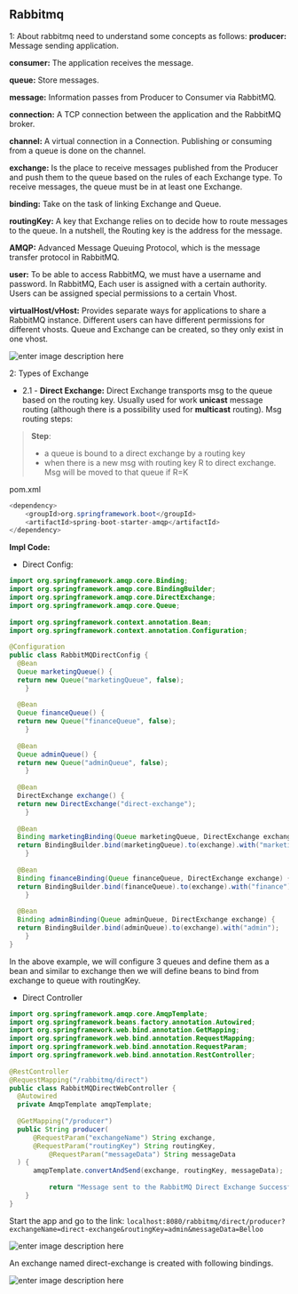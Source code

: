 ## Rabbitmq

1: About rabbitmq need to understand some concepts as follows:
**producer:** Message sending application.

**consumer:** The application receives the message.

**queue:** Store messages.

**message:** Information passes from Producer to Consumer via RabbitMQ.

**connection:** A TCP connection between the application and the RabbitMQ broker.

**channel:** A virtual connection in a Connection. Publishing or consuming from a queue is done on the channel.

**exchange:** Is the place to receive messages published from the Producer and push them to the queue based on the rules of each Exchange type. To receive messages, the queue must be in at least one Exchange.

**binding:** Take on the task of linking Exchange and Queue.

**routingKey:** A key that Exchange relies on to decide how to route messages to the queue. In a nutshell, the Routing key is the address for the message.

**AMQP:** Advanced Message Queuing Protocol, which is the message transfer protocol in RabbitMQ.

**user:** To be able to access RabbitMQ, we must have a username and password. In RabbitMQ, Each user is assigned with a certain authority. Users can be assigned special permissions to a certain Vhost.

**virtualHost/vHost:** Provides separate ways for applications to share a RabbitMQ instance. Different users can have different permissions for different vhosts. Queue and Exchange can be created, so they only exist in one vhost.


![enter image description here](https://images.viblo.asia/a1571d98-cb4e-4f3a-9757-117a492be32c.png)

2: Types of Exchange

- 2.1 - **Direct Exchange:** Direct Exchange transports msg to the queue based on the routing key. Usually used for work **unicast** message routing (although there is a possibility used for **multicast** routing).
Msg routing steps:
>**Step**:
> + a queue is bound to a direct exchange by a routing key
> + when there is a new msg with routing key R to direct exchange. Msg will be moved to that queue if R=K

pom.xml
```java
<dependency>
	<groupId>org.springframework.boot</groupId>
	<artifactId>spring-boot-starter-amqp</artifactId>
</dependency>
```

**Impl Code:**
- Direct Config:
```java
import org.springframework.amqp.core.Binding;  
import org.springframework.amqp.core.BindingBuilder;  
import org.springframework.amqp.core.DirectExchange;  
import org.springframework.amqp.core.Queue;  
  
import org.springframework.context.annotation.Bean;  
import org.springframework.context.annotation.Configuration;  
  
@Configuration  
public class RabbitMQDirectConfig {  
  @Bean  
  Queue marketingQueue() {  
  return new Queue("marketingQueue", false);  
    }  
  
  @Bean  
  Queue financeQueue() {  
  return new Queue("financeQueue", false);  
    }  
  
  @Bean  
  Queue adminQueue() {  
  return new Queue("adminQueue", false);  
    }  
  
  @Bean  
  DirectExchange exchange() {  
  return new DirectExchange("direct-exchange");  
    }  
  
  @Bean  
  Binding marketingBinding(Queue marketingQueue, DirectExchange exchange) {  
  return BindingBuilder.bind(marketingQueue).to(exchange).with("marketing");  
    }  
  
  @Bean  
  Binding financeBinding(Queue financeQueue, DirectExchange exchange) {  
  return BindingBuilder.bind(financeQueue).to(exchange).with("finance");  
    }  
  
  @Bean  
  Binding adminBinding(Queue adminQueue, DirectExchange exchange) {  
  return BindingBuilder.bind(adminQueue).to(exchange).with("admin");  
    }  
}
```
In the above example, we will configure 3 queues and define them as a bean and similar to exchange then we will define beans to bind from exchange to queue with routingKey.

- Direct Controller
```java
import org.springframework.amqp.core.AmqpTemplate;  
import org.springframework.beans.factory.annotation.Autowired;  
import org.springframework.web.bind.annotation.GetMapping;  
import org.springframework.web.bind.annotation.RequestMapping;  
import org.springframework.web.bind.annotation.RequestParam;  
import org.springframework.web.bind.annotation.RestController;  
  
@RestController  
@RequestMapping("/rabbitmq/direct")  
public class RabbitMQDirectWebController {  
  @Autowired  
  private AmqpTemplate amqpTemplate;  
  
  @GetMapping("/producer")  
  public String producer(
	  @RequestParam("exchangeName") String exchange,
	  @RequestParam("routingKey") String routingKey,
      	  @RequestParam("messageData") String messageData  
  ) {
	  amqpTemplate.convertAndSend(exchange, routingKey, messageData);
	  
          return "Message sent to the RabbitMQ Direct Exchange Successfully";  
    }  
}
```
Start the app and go to the link: `localhost:8080/rabbitmq/direct/producer?exchangeName=direct-exchange&routingKey=admin&messageData=Belloo`

![enter image description here](https://www.javainuse.com/3-rabbit-direct-exchange-queues-min.JPG)

An exchange named direct-exchange is created with following bindings.

![enter image description here](https://www.javainuse.com/3-rabbit-direct-exchange-bindings-min.JPG)


